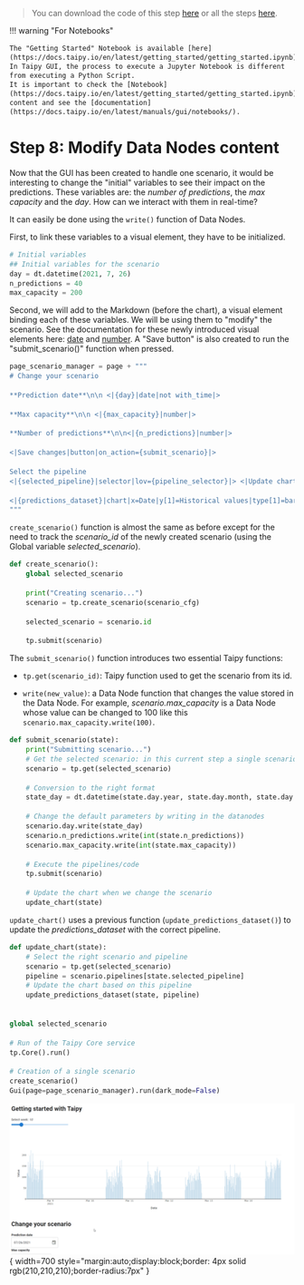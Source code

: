 > You can download the code of this step [here](../src/step_08.py) or all the steps [here](https://github.com/Avaiga/taipy-getting-started/tree/develop/src).

!!! warning "For Notebooks"

    The "Getting Started" Notebook is available [here](https://docs.taipy.io/en/latest/getting_started/getting_started.ipynb). In Taipy GUI, the process to execute a Jupyter Notebook is different from executing a Python Script.
    It is important to check the [Notebook](https://docs.taipy.io/en/latest/getting_started/getting_started.ipynb) content and see the [documentation](https://docs.taipy.io/en/latest/manuals/gui/notebooks/).

# Step 8: Modify Data Nodes content

Now that the GUI has been created to handle one scenario, it would be interesting to change the "initial" variables 
to see their impact on the predictions. These variables are: the *number of predictions*, the *max capacity* and the 
*day*. How can we interact with them in real-time?

It can easily be done using the `write()` function of Data Nodes.

First, to link these variables to a visual element, they have to be initialized. 
```python
# Initial variables
## Initial variables for the scenario   
day = dt.datetime(2021, 7, 26)
n_predictions = 40
max_capacity = 200
```

Second, we will add to the Markdown (before the chart), a visual element binding each of these variables. We will be 
using them to "modify" the scenario. See the documentation for these newly introduced visual elements here: 
[date](https://docs.taipy.io/en/latest/manuals/gui/viselements/date/) and 
[number](https://docs.taipy.io/en/latest/manuals/gui/viselements/number/). A "Save button" is also created to run the 
"submit_scenario()" function when pressed.

```python
page_scenario_manager = page + """
# Change your scenario

**Prediction date**\n\n <|{day}|date|not with_time|>

**Max capacity**\n\n <|{max_capacity}|number|>

**Number of predictions**\n\n<|{n_predictions}|number|>

<|Save changes|button|on_action={submit_scenario}|>

Select the pipeline
<|{selected_pipeline}|selector|lov={pipeline_selector}|> <|Update chart|button|on_action={update_chart}|>

<|{predictions_dataset}|chart|x=Date|y[1]=Historical values|type[1]=bar|y[2]=Predicted values|type[2]=scatter|height=80%|width=100%|>
"""
```

`create_scenario()` function is almost the same as before except for the need to track the *scenario_id* of the 
newly created scenario (using the Global variable *selected_scenario*).

```python
def create_scenario():
    global selected_scenario

    print("Creating scenario...")
    scenario = tp.create_scenario(scenario_cfg)
  
    selected_scenario = scenario.id
  
    tp.submit(scenario)
```

The `submit_scenario()` function introduces two essential Taipy functions:

- `tp.get(scenario_id)`: Taipy function used to get the scenario from its id.

- `write(new_value)`: a Data Node function that changes the value stored in the Data Node. For example, 
  *scenario.max_capacity* is a Data Node whose value can be changed to 100 like this
  `scenario.max_capacity.write(100)`.

```python
def submit_scenario(state):
    print("Submitting scenario...")
    # Get the selected scenario: in this current step a single scenario is created then modified here.
    scenario = tp.get(selected_scenario)
    
    # Conversion to the right format
    state_day = dt.datetime(state.day.year, state.day.month, state.day.day)

    # Change the default parameters by writing in the datanodes
    scenario.day.write(state_day)
    scenario.n_predictions.write(int(state.n_predictions))
    scenario.max_capacity.write(int(state.max_capacity))

    # Execute the pipelines/code
    tp.submit(scenario)
    
    # Update the chart when we change the scenario
    update_chart(state)
```

`update_chart()` uses a previous function (`update_predictions_dataset()`) to update the *predictions_dataset* 
with the correct pipeline.

```python
def update_chart(state):
    # Select the right scenario and pipeline
    scenario = tp.get(selected_scenario)
    pipeline = scenario.pipelines[state.selected_pipeline]
    # Update the chart based on this pipeline
    update_predictions_dataset(state, pipeline)


global selected_scenario

# Run of the Taipy Core service
tp.Core().run()

# Creation of a single scenario
create_scenario()
Gui(page=page_scenario_manager).run(dark_mode=False)
```

![Write data](result.gif){ width=700 style="margin:auto;display:block;border: 4px solid rgb(210,210,210);border-radius:7px" }
